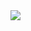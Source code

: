 <img src="https://capsule-render.vercel.app/api?type=venom&color=auto&height=300&section=header&text=Minyeop&fontSize=90" />
